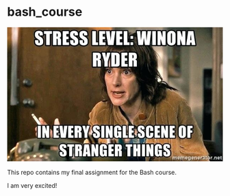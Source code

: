 # bash_course

![meme](stress_meme.jpg)

This repo contains my final assignment for the Bash course.

I am very excited!
